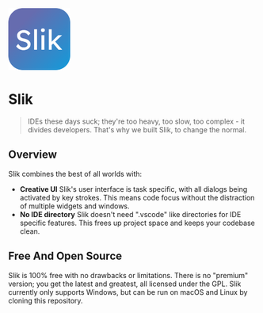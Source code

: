 <img src="resources/icons/slik_icon.svg" width="125">

# Slik
> IDEs these days suck; they're too heavy, too slow, too complex - it divides developers. That's why we built Slik, to change the normal.

## Overview
Slik combines the best of all worlds with:

- **Creative UI** Slik's user interface is task specific, with all dialogs being activated by key strokes. This means code focus without the distraction of multiple widgets and windows.
- **No IDE directory** Slik doesn't need ".vscode" like directories for IDE specific features. This frees up project space and keeps your codebase clean.

## Free And Open Source
Slik is 100% free with no drawbacks or limitations. There is no "premium" version; you get the latest and greatest, 
all licensed under the GPL. Slik currently only supports Windows, but can be run on macOS and Linux by cloning this 
repository.
